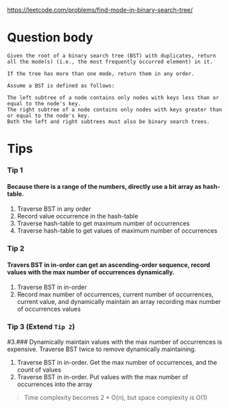https://leetcode.com/problems/find-mode-in-binary-search-tree/

# Question body
```
Given the root of a binary search tree (BST) with duplicates, return all the mode(s) (i.e., the most frequently occurred element) in it.

If the tree has more than one mode, return them in any order.

Assume a BST is defined as follows:

The left subtree of a node contains only nodes with keys less than or equal to the node's key.
The right subtree of a node contains only nodes with keys greater than or equal to the node's key.
Both the left and right subtrees must also be binary search trees.
```

# Tips

### Tip 1
#### Because there is a range of the numbers, directly use a bit array as hash-table.

1. Traverse BST in any order
2. Record value occurrence in the hash-table
3. Traverse hash-table to get maximum number of occurrences
4. Traverse hash-table to get values of maximum number of occurrences

### Tip 2
#### Travers BST in in-order can get an ascending-order sequence, record values with the max number of occurrences dynamically.

1. Traverse BST in in-order
2. Record max number of occurrences, current number of occurrences, current value, and dynamically maintain an array recording max number of occurrences values

### Tip 3 (Extend `Tip 2`)
#3.### Dynamically maintain values with the max number of occurrences is expensive. Traverse BST twice to remove dynamically maintaining.
1. Traverse BST in in-order. Get the max number of occurrences, and the count of values
2. Traverse BST in in-order. Put values with the max number of occurrences into the array
> Time complexity becomes 2 * O(n), but space complexity is O(1)
